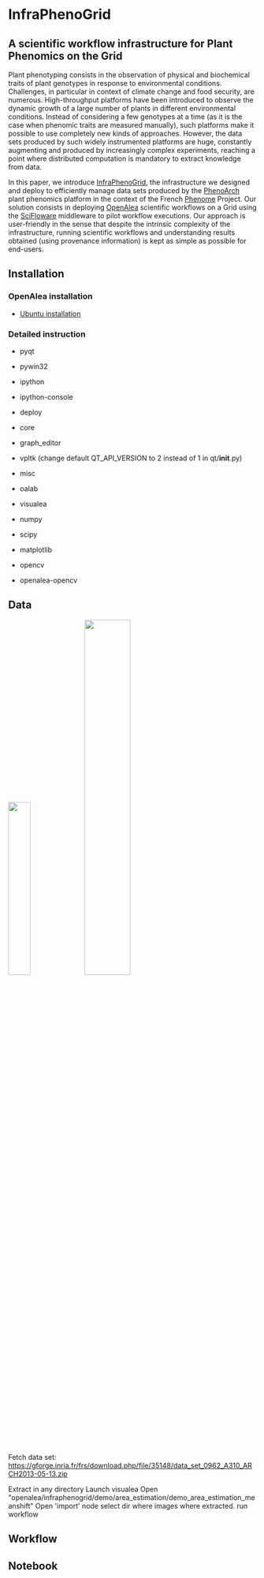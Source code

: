 # InfraPhenoGrid

## A scientific workflow infrastructure for Plant Phenomics on the Grid

Plant phenotyping consists in the observation of physical and biochemical traits of plant genotypes in response to environmental conditions.
Challenges, in particular in context of climate change and food security, are numerous. High-throughput platforms have been introduced
to observe the  dynamic growth of a large number of plants in different environmental
conditions. Instead of considering a few genotypes at a time (as it is the case when phenomic traits are measured manually), such platforms make it possible to use completely new kinds of approaches.
However, the data sets produced by such widely instrumented platforms are huge, constantly augmenting and produced by increasingly complex experiments, reaching a point where distributed computation is mandatory to extract knowledge from data.

In this paper, we introduce [InfraPhenoGrid], the infrastructure we designed and deploy to efficiently manage data sets produced by the
[PhenoArch] plant phenomics platform in the context of the French [Phenome] Project. Our solution consists in deploying [OpenAlea] scientific workflows on a Grid using the [SciFloware] middleware to pilot workflow executions. Our approach is user-friendly
in the sense that despite the intrinsic complexity of the infrastructure,
running scientific workflows and understanding results obtained (using provenance information) is kept as simple as possible for end-users.

[InfraPhenoGrid]: https://github.com/openalea/InfraPhenoGrid
[PhenoArch]: https://www6.montpellier.inra.fr/lepse_eng/M3P/PHENOARCH-platform
[Phenome]: https://www.phenome-fppn.fr/phenome_eng/
[SciFloware]: http://www-sop.inria.fr/members/Didier.Parigot/pmwiki/Scifloware/
[OpenAlea]: http://openalea.gforge.inria.fr

## Installation

### OpenAlea installation
- [Ubuntu installation](http://openalea.gforge.inria.fr/dokuwiki/doku.php?id=download:linux)

### Detailed instruction
- pyqt
- pywin32
- ipython
- ipython-console

- deploy
- core
- graph_editor
- vpltk (change default QT_API_VERSION to 2 instead of 1 in qt/__init__.py)
- misc
- oalab
- visualea

- numpy
- scipy
- matplotlib
- opencv

- openalea-opencv

## Data

<img src="./src/openalea/infraphenogrid/share/data/images/side_blob_test_1.png" width="30%"/>
<img src="./src/openalea/infraphenogrid/share/data/images/top_blob_test.png" width="43%"/>

Fetch data set:
https://gforge.inria.fr/frs/download.php/file/35148/data_set_0962_A310_ARCH2013-05-13.zip

Extract in any directory
Launch visualea
Open "openalea/infraphenogrid/demo/area_estimation/demo_area_estimation_meanshift"
Open 'import' node
select dir where images where extracted.
run workflow

## Workflow

## Notebook

